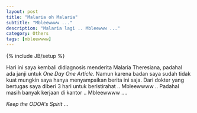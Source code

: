 ```yaml
---
layout: post
title: "Malaria oh Malaria"
subtitle: "Mbleewwww ..."
description: "Malaria lagi .. Mbleewww ..."
category: Others
tags: [mbleewwww]
---
```

{% include JB/setup %}

Hari ini saya kembali didiagnosis menderita Malaria Theresiana, padahal ada janji untuk _One Day One Article_. Namun karena badan saya sudah tidak kuat mungkin saya hanya menyampaikan berita ini saja. Dari dokter yang bertugas saya diberi 3 hari untuk beristirahat .. Mbleewwww .. Padahal masih banyak kerjaan di kantor .. Mbleewwww ....

_Keep the ODOA's Spirit_ ...